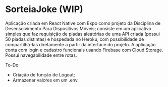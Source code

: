 # SorteiaJoke (WIP)

Aplicação criada em React Native com Expo como projeto da Disciplina de Desensolvimento Para Dispositivos Móveis; consiste em um aplicativo simples que faz requisição de piadas aleatórias de uma API criada (possui 50 piadas distintas) e hospedada no Heroku, com possibilidade de compartilhá-las diretamente a partir da interface do projeto. A aplicação conta com login e cadastro funcionais usando Firebase com Cloud Storage. Possui navegabilidade entre rotas.

To-Do:
- Criação de função de Logout;
- Armazenar valores em um .env.